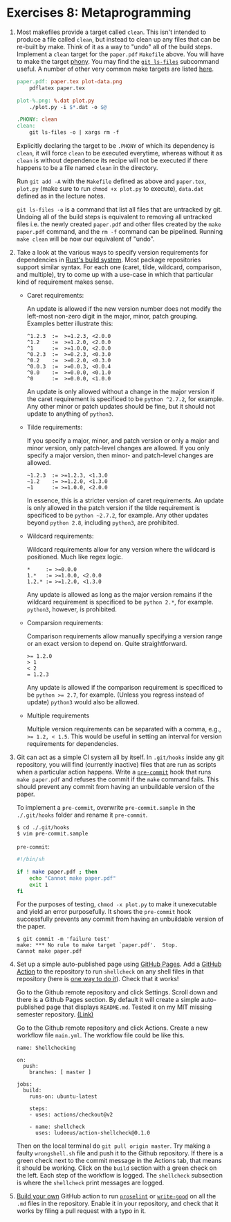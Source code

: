 # Exercises 8: Metaprogramming

1.  Most makefiles provide a target called `clean`. This isn't intended
    to produce a file called `clean`, but instead to clean up any files
    that can be re-built by make. Think of it as a way to "undo" all of
    the build steps. Implement a `clean` target for the `paper.pdf`
    `Makefile` above. You will have to make the target
    [phony](https://www.gnu.org/software/make/manual/html_node/Phony-Targets.html).
    You may find the [`git ls-files`](https://git-scm.com/docs/git-ls-files) subcommand useful.
    A number of other very common make targets are listed
    [here](https://www.gnu.org/software/make/manual/html_node/Standard-Targets.html#Standard-Targets).

    ```Makefile
    paper.pdf: paper.tex plot-data.png
    	pdflatex paper.tex

    plot-%.png: %.dat plot.py
    	./plot.py -i $*.dat -o $@

    .PHONY: clean
    clean:
    	git ls-files -o | xargs rm -f
    ```

    Explicitly declaring the target to be `.PHONY` of which its dependency is `clean`, it will force `clean` to be executed everytime, whereas without it as `clean` is without dependence its recipe will not be executed if there happens to be a file named `clean` in the directory.

    Run `git add -A` with the `Makefile` defined as above and `paper.tex`, `plot.py` (make sure to run `chmod +x plot.py` to execute), `data.dat` defined as in the lecture notes.

    `git ls-files -o` is a command that list all files that are untracked by git. Undoing all of the build steps is equivalent to removing all untracked files i.e. the newly created `paper.pdf` and other files created by the `make paper.pdf` command, and the `rm -f` command can be pipelined. Running `make clean` will be now our equivalent of "undo".

2)  Take a look at the various ways to specify version requirements for
    dependencies in [Rust's build
    system](https://doc.rust-lang.org/cargo/reference/specifying-dependencies.html).
    Most package repositories support similar syntax. For each one
    (caret, tilde, wildcard, comparison, and multiple), try to come up
    with a use-case in which that particular kind of requirement makes
    sense.

    - Caret requirements:

      An update is allowed if the new version number does not modify the left-most non-zero digit in the major, minor, patch grouping. Examples better illustrate this:

      ```
      ^1.2.3  :=  >=1.2.3, <2.0.0
      ^1.2    :=  >=1.2.0, <2.0.0
      ^1      :=  >=1.0.0, <2.0.0
      ^0.2.3  :=  >=0.2.3, <0.3.0
      ^0.2    :=  >=0.2.0, <0.3.0
      ^0.0.3  :=  >=0.0.3, <0.0.4
      ^0.0    :=  >=0.0.0, <0.1.0
      ^0      :=  >=0.0.0, <1.0.0
      ```

      An update is only allowed without a change in the major version if the caret requirement is specificed to be `python ^2.7.2`, for example. Any other minor or patch updates should be fine, but it should not update to anything of `python3`.

    - Tilde requirements:

      If you specify a major, minor, and patch version or only a major and minor version, only patch-level changes are allowed. If you only specify a major version, then minor- and patch-level changes are allowed.

      ```
      ~1.2.3  := >=1.2.3, <1.3.0
      ~1.2    := >=1.2.0, <1.3.0
      ~1      := >=1.0.0, <2.0.0
      ```

      In essence, this is a stricter version of caret requirements. An update is only allowed in the patch version if the tilde requirement is specificed to be `python ~2.7.2`, for example. Any other updates beyond `python 2.8`, including `python3`, are prohibited.

    * Wildcard requirements:

      Wildcard requirements allow for any version where the wildcard is positioned. Much like regex logic.

      ```
      *     := >=0.0.0
      1.*   := >=1.0.0, <2.0.0
      1.2.* := >=1.2.0, <1.3.0
      ```

      Any update is allowed as long as the major version remains if the wildcard requirement is specificed to be `python 2.*`, for example. `python3`, however, is prohibited.

    * Comparsion requirements:

      Comparison requirements allow manually specifying a version range or an exact version to depend on. Quite straightforward.

      ```
      >= 1.2.0
      > 1
      < 2
      = 1.2.3
      ```

      Any update is allowed if the comparison requirement is specificed to be `python >= 2.7`, for example. (Unless you regress instead of update) `python3` would also be allowed.

    * Multiple requirements

      Multiple version requirements can be separated with a comma, e.g., `>= 1.2, < 1.5`. This would be useful in setting an interval for version requirements for dependencies.

3.  Git can act as a simple CI system all by itself. In `.git/hooks`
    inside any git repository, you will find (currently inactive) files
    that are run as scripts when a particular action happens. Write a
    [`pre-commit`](https://git-scm.com/docs/githooks#_pre_commit) hook
    that runs `make paper.pdf` and refuses the commit if the `make`
    command fails. This should prevent any commit from having an
    unbuildable version of the paper.

    To implement a `pre-commit`, overwrite `pre-commit.sample` in the `./.git/hooks` folder and rename it `pre-commit`.

    ```
    $ cd ./.git/hooks
    $ vim pre-commit.sample
    ```

    `pre-commit`:

    ```bash
    #!/bin/sh

    if ! make paper.pdf ; then
        echo "Cannot make paper.pdf"
        exit 1
    fi
    ```

    For the purposes of testing, `chmod -x plot.py` to make it unexecutable and yield an error purposefully. It shows the `pre-commit` hook successfully prevents any commit from having an
    unbuildable version of the paper.

    ```
    $ git commit -m 'failure test'
    make: *** No rule to make target `paper.pdf'.  Stop.
    Cannot make paper.pdf
    ```

4)  Set up a simple auto-published page using [GitHub
    Pages](https://help.github.com/en/actions/automating-your-workflow-with-github-actions).
    Add a [GitHub Action](https://github.com/features/actions) to the
    repository to run `shellcheck` on any shell files in that
    repository (here is [one way to do
    it](https://github.com/marketplace/actions/shellcheck)). Check that
    it works!

    Go to the Github remote repository and click Settings. Scroll down and there is a Github Pages section. By default it will create a simple auto-published page that displays `README.md`. Tested it on my MIT missing semester repository. [(Link)](https://ivan-kim.github.io/MIT-missing-semester/)

    Go to the Github remote repository and click Actions. Create a new workflow file `main.yml`. The workflow file could be like this.

    ```
    name: Shellchecking

    on:
      push:
        branches: [ master ]

    jobs:
      build:
        runs-on: ubuntu-latest

        steps:
        - uses: actions/checkout@v2

        - name: shellcheck
          uses: ludeeus/action-shellcheck@0.1.0
    ```

    Then on the local terminal do `git pull origin master`. Try making a faulty `wrongshell.sh` file and push it to the Github repository. If there is a green check next to the commit message in the Actions tab, that means it should be working. Click on the `build` section with a green check on the left. Each step of the workflow is logged. The `shellcheck` subsection is where the `shellcheck` print messages are logged.

5.  [Build your
    own](https://help.github.com/en/actions/automating-your-workflow-with-github-actions/building-actions)
    GitHub action to run [`proselint`](http://proselint.com/) or
    [`write-good`](https://github.com/btford/write-good) on all the
    `.md` files in the repository. Enable it in your repository, and
    check that it works by filing a pull request with a typo in it.
